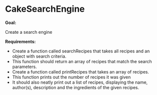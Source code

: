 # CakeSearchEngine

**Goal:**

Create a search engine

**Requirements:**
- Create a function called searchRecipes that takes all recipes and an object with search criteria.
- This function should return an array of recipes that match the search parameters.
- Create a function called printRecipes that takes an array of recipes.
- This function prints out the number of recipes it was given
- It should also neatly print out a list of recipes, displaying the name, author(s), description and the ingredients of the given recipes.
